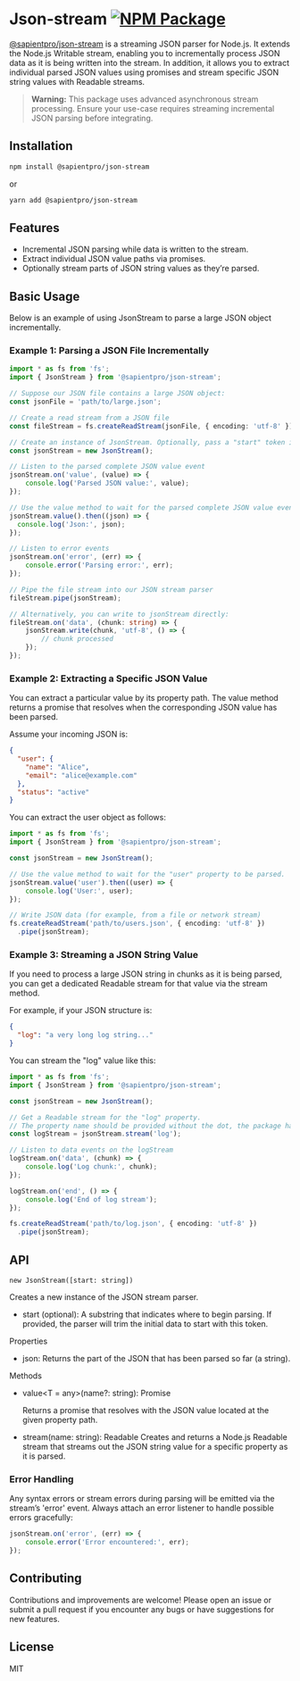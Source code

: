 # Json-stream [![NPM Package](https://img.shields.io/npm/v/@sapientpro/json-stream.svg)](https://www.npmjs.org/package/@sapientpro/json-stream) 

[@sapientpro/json-stream](https://www.npmjs.com/package/@sapientpro/json-stream) is a streaming JSON parser for Node.js. It extends the Node.js Writable stream, enabling you to incrementally process JSON data as it is being written into the stream. In addition, it allows you to extract individual parsed JSON values using promises and stream specific JSON string values with Readable streams.

> **Warning:** This package uses advanced asynchronous stream processing. Ensure your use-case requires streaming incremental JSON parsing before integrating.

## Installation

```bash
npm install @sapientpro/json-stream
```
or
```bash
yarn add @sapientpro/json-stream
```

## Features
- Incremental JSON parsing while data is written to the stream.
- Extract individual JSON value paths via promises.
- Optionally stream parts of JSON string values as they’re parsed.

## Basic Usage

Below is an example of using JsonStream to parse a large JSON object incrementally.

### Example 1: Parsing a JSON File Incrementally

```typescript
import * as fs from 'fs';
import { JsonStream } from '@sapientpro/json-stream';

// Suppose our JSON file contains a large JSON object:
const jsonFile = 'path/to/large.json';

// Create a read stream from a JSON file
const fileStream = fs.createReadStream(jsonFile, { encoding: 'utf-8' });

// Create an instance of JsonStream. Optionally, pass a "start" token if you need to start parsing from a particular substring.
const jsonStream = new JsonStream();

// Listen to the parsed complete JSON value event
jsonStream.on('value', (value) => {
    console.log('Parsed JSON value:', value);
});

// Use the value method to wait for the parsed complete JSON value event
jsonStream.value().then((json) => {
  console.log('Json:', json);
});

// Listen to error events
jsonStream.on('error', (err) => {
    console.error('Parsing error:', err);
});

// Pipe the file stream into our JSON stream parser
fileStream.pipe(jsonStream);

// Alternatively, you can write to jsonStream directly:
fileStream.on('data', (chunk: string) => {
    jsonStream.write(chunk, 'utf-8', () => {
        // chunk processed
    });
});
```

### Example 2: Extracting a Specific JSON Value

You can extract a particular value by its property path. The value method returns a promise that resolves when the corresponding JSON value has been parsed.

Assume your incoming JSON is:
```json
{
  "user": {
    "name": "Alice",
    "email": "alice@example.com"
  },
  "status": "active"
}
```

You can extract the user object as follows:

```typescript
import * as fs from 'fs';
import { JsonStream } from '@sapientpro/json-stream';

const jsonStream = new JsonStream();

// Use the value method to wait for the "user" property to be parsed.
jsonStream.value('user').then((user) => {
    console.log('User:', user);
});

// Write JSON data (for example, from a file or network stream)
fs.createReadStream('path/to/users.json', { encoding: 'utf-8' })
  .pipe(jsonStream);
```

### Example 3: Streaming a JSON String Value

If you need to process a large JSON string in chunks as it is being parsed, you can get a dedicated Readable stream for that value via the stream method.

For example, if your JSON structure is:
```json
{
  "log": "a very long log string..."
}
```

You can stream the "log" value like this:

```typescript
import * as fs from 'fs';
import { JsonStream } from '@sapientpro/json-stream';

const jsonStream = new JsonStream();

// Get a Readable stream for the "log" property.
// The property name should be provided without the dot, the package handles prefixing internally.
const logStream = jsonStream.stream('log');

// Listen to data events on the logStream
logStream.on('data', (chunk) => {
    console.log('Log chunk:', chunk);
});

logStream.on('end', () => {
    console.log('End of log stream');
});

fs.createReadStream('path/to/log.json', { encoding: 'utf-8' })
  .pipe(jsonStream);
```

## API

`new JsonStream([start: string])`

Creates a new instance of the JSON stream parser.
- start (optional): A substring that indicates where to begin parsing. If provided, the parser will trim the initial data to start with this token.

Properties
- json: Returns the part of the JSON that has been parsed so far (a string).

Methods
- value<T = any>(name?: string): Promise<T>
  
  Returns a promise that resolves with the JSON value located at the given property path.


-	stream(name: string): Readable
  Creates and returns a Node.js Readable stream that streams out the JSON string value for a specific property as it is parsed.

### Error Handling

Any syntax errors or stream errors during parsing will be emitted via the stream’s 'error' event. Always attach an error listener to handle possible errors gracefully:

```typescript
jsonStream.on('error', (err) => {
    console.error('Error encountered:', err);
});
```

## Contributing

Contributions and improvements are welcome! Please open an issue or submit a pull request if you encounter any bugs or have suggestions for new features.

## License

MIT